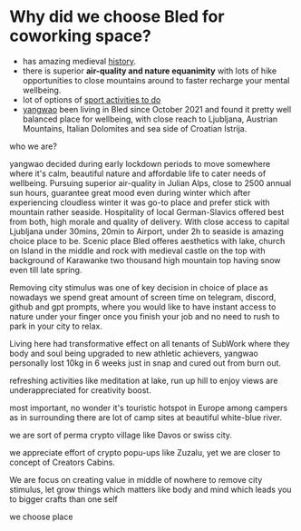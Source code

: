 # Why did we choose Bled for coworking space?
- has amazing medieval [history](https://en.wikipedia.org/wiki/Bled).
- there is superior **air-quality and nature equanimity** with lots of hike opportunities to close mountains around to faster recharge your mental wellbeing.
- lot of options of [sport activities to do](./sports-activities-around-bled.md)
- [yangwao](https://twitter.com/yangwao) been living in Bled since October 2021 and found it pretty well balanced place for wellbeing, with close reach to Ljubljana, Austrian Mountains, Italian Dolomites and sea side of Croatian Istrija.




who we are?

yangwao decided during early lockdown periods  to move somewhere where it's calm, beautiful nature and affordable life to cater needs of wellbeing. Pursuing superior air-quality in Julian Alps, close to 2500 annual sun hours, guarantee great mood even during winter which after experiencing cloudless winter it was go-to place and prefer stick with mountain rather seaside. Hospitality of local German-Slavics offered best from both, high morale and quality of delivery. With close access to capital Ljubljana under 30mins, 20min to Airport, under 2h to seaside is amazing choice place to be. Scenic place Bled offeres aesthetics with lake, church on Island in the middle and rock with medieval castle on the top with background of Karawanke two thousand high mountain top having snow even till late spring.

Removing city stimulus was one of key decision in choice of place as nowadays we spend great amount of screen time on telegram, discord, github and gpt prompts, where you would like to have instant access to nature under your finger once you finish your job and no need to rush to park in your city to relax.

Living here had transformative effect on all tenants of SubWork where they body and soul being upgraded to new athletic achievers, yangwao personally lost 10kg in 6 weeks just in snap and cured out from burn out. 

refreshing activities like meditation at lake, run up hill to enjoy views are underappreciated for creativity boost.

most important, no wonder it's touristic hotspot in Europe among campers as in surrounding there are lot of camp sites at beautiful white-blue river.


we are sort of perma crypto village like Davos or swiss city.

we appreciate effort of crypto popu-ups like Zuzalu, yet we are closer to concept of Creators Cabins. 

We are focus on creating value in middle of nowhere to remove city stimulus, let grow things which matters like body and mind which leads you to bigger crafts than one self 

we choose place